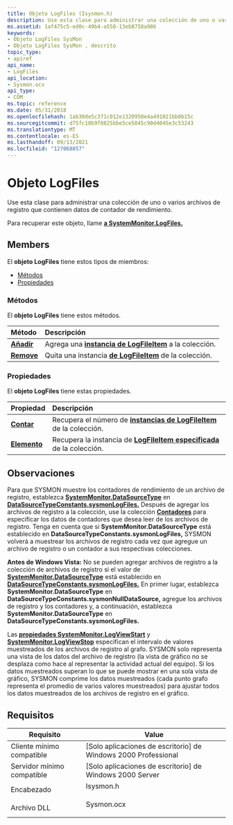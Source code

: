 ```yaml
---
title: Objeto LogFiles (Isysmon.h)
description: Use esta clase para administrar una colección de uno o varios archivos de registro que contienen datos de contador de rendimiento. Para recuperar este objeto, llame a SystemMonitor.LogFiles.
ms.assetid: 1af475c5-ed0c-49b4-a558-13eb8758a986
keywords:
- Objeto LogFiles SysMon
- Objeto LogFiles SysMon , descrito
topic_type:
- apiref
api_name:
- LogFiles
api_location:
- Sysmon.ocx
api_type:
- COM
ms.topic: reference
ms.date: 05/31/2018
ms.openlocfilehash: 1ab30de5c371c012e1320950e4a491021bb0b15c
ms.sourcegitcommit: d75fc10b9f0825bbe5ce5045c90d4045e3c53243
ms.translationtype: MT
ms.contentlocale: es-ES
ms.lasthandoff: 09/13/2021
ms.locfileid: "127068857"
---
```

# <a name="logfiles-object"></a>Objeto LogFiles

Use esta clase para administrar una colección de uno o varios archivos de registro que contienen datos de contador de rendimiento.

Para recuperar este objeto, llame [**a SystemMonitor.LogFiles.**](systemmonitor-logfiles.md)

## <a name="members"></a>Members

El **objeto LogFiles** tiene estos tipos de miembros:

-   [Métodos](#methods)
-   [Propiedades](#properties)

### <a name="methods"></a>Métodos

El **objeto LogFiles** tiene estos métodos.



| Método                                          | Descripción                                                                           |
|:------------------------------------------------|:--------------------------------------------------------------------------------------|
| [**Añadir**](systemmonitor-logfiles-add.md)       | Agrega una [**instancia de LogFileItem**](logfileitem.md) a la colección.<br/>      |
| [**Remove**](systemmonitor-logfiles-remove.md) | Quita una instancia [**de LogFileItem**](logfileitem.md) de la colección.<br/> |



 

### <a name="properties"></a>Propiedades

El **objeto LogFiles** tiene estas propiedades.



| Propiedad                                                 | Descripción                                                                                         |
|:---------------------------------------------------------|:----------------------------------------------------------------------------------------------------|
| [**Contar**](systemmonitor-logfiles-count.md)<br/> | Recupera el número de [**instancias de LogFileItem**](logfileitem.md) de la colección.<br/>  |
| [**Elemento**](systemmonitor-logfiles-item.md)<br/>   | Recupera la instancia de [**LogFileItem especificada**](logfileitem.md) de la colección.<br/> |



 

## <a name="remarks"></a>Observaciones

Para que SYSMON muestre los contadores de rendimiento de un archivo de registro, establezca [**SystemMonitor.DataSourceType**](systemmonitor-datasourcetype.md) en [**DataSourceTypeConstants.sysmonLogFiles.**](/windows/desktop/api/ISysmon/ne-isysmon-datasourcetypeconstants) Después de agregar los archivos de registro a la colección, use la colección [**Contadores**](counters.md) para especificar los datos de contadores que desea leer de los archivos de registro. Tenga en cuenta que si **SystemMonitor.DataSourceType** está establecido en **DataSourceTypeConstants.sysmonLogFiles,** SYSMON volverá a muestrear los archivos de registro cada vez que agregue un archivo de registro o un contador a sus respectivas colecciones.

**Antes de Windows Vista:** No se pueden agregar [](systemmonitor-logfiles.md) archivos de registro a la colección de archivos de registro si el valor de [**SystemMonitor.DataSourceType**](systemmonitor-datasourcetype.md) está establecido en [**DataSourceTypeConstants.sysmonLogFiles.**](/windows/desktop/api/ISysmon/ne-isysmon-datasourcetypeconstants) En primer lugar, establezca **SystemMonitor.DataSourceType** en **DataSourceTypeConstants.sysmonNullDataSource,** agregue los archivos de registro y los contadores y, a continuación, establezca **SystemMonitor.DataSourceType** en **DataSourceTypeConstants.sysmonLogFiles.**

Las [**propiedades SystemMonitor.LogViewStart**](systemmonitor-logviewstart.md) y [**SystemMonitor.LogViewStop**](systemmonitor-logviewstop.md) especifican el intervalo de valores muestreados de los archivos de registro al grafo. SYSMON solo representa una vista de los datos del archivo de registro (la vista de gráfico no se desplaza como hace al representar la actividad actual del equipo). Si los datos muestreados superan lo que se puede mostrar en una sola vista de gráfico, SYSMON comprime los datos muestreados (cada punto grafo representa el promedio de varios valores muestreados) para ajustar todos los datos muestreados de los archivos de registro en el gráfico.

## <a name="requirements"></a>Requisitos



| Requisito | Value |
|-------------------------------------|---------------------------------------------------------------------------------------|
| Cliente mínimo compatible<br/> | \[Solo aplicaciones de escritorio\] de Windows 2000 Professional<br/>                            |
| Servidor mínimo compatible<br/> | \[Solo aplicaciones de escritorio\] de Windows 2000 Server<br/>                                  |
| Encabezado<br/>                   | <dl> <dt>Isysmon.h</dt> </dl>  |
| Archivo DLL<br/>                      | <dl> <dt>Sysmon.ocx</dt> </dl> |



 

 





